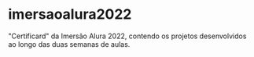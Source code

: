 # imersaoalura2022
"Certificard" da Imersão Alura 2022, contendo os projetos desenvolvidos ao longo das duas semanas de aulas.
